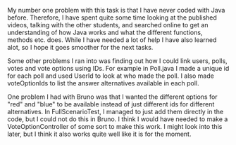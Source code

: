 My number one problem with this task is that I have never coded with Java before. Therefore, I have spent quite some time looking at the published videos, talking with the other students, and searched online to get an understanding of how Java works and what the different functions, methods etc. does. While I have needed a lot of help I have also learned alot, so I hope it goes smoother for the next tasks.

Some other problems I ran into was finding out how I could link users, polls, votes and vote options using IDs. For example in Poll.java I made a unique id for each poll and used UserId to look at who made the poll. I also made voteOptionIds to list the answer alternatives available in each poll. 

One problem I had with Bruno was that I wanted the different options for "red" and "blue" to be available instead of just different ids for different alternatives. In FullScenarioTest, I managed to just add them directly in the code, but I could not do this in Bruno. I think I would have needed to make a VoteOptionController of some sort to make this work. I might look into this later, but I think it also works quite well like it is for the moment. 